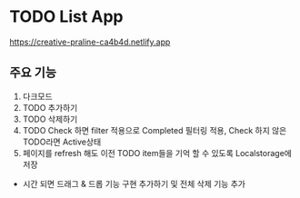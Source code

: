 # TODO List App
https://creative-praline-ca4b4d.netlify.app

## 주요 기능

1. 다크모드
2. TODO 추가하기
3. TODO 삭제하기
4. TODO Check 하면 filter 적용으로 Completed 필터링 적용, Check 하지 않은 TODO라면 Active상태
5. 페이지를 refresh 해도 이전 TODO item들을 기억 할 수 있도록 Localstorage에 저장

* 시간 되면 드래그 & 드롭 기능 구현 추가하기 및 전체 삭제 기능 추가 
